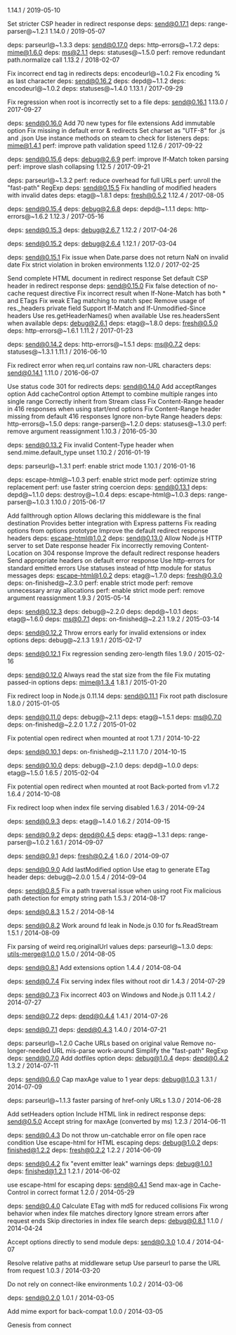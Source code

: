 1.14.1 / 2019-05-10

Set stricter CSP header in redirect response
deps: send@0.17.1
deps: range-parser@~1.2.1
1.14.0 / 2019-05-07

deps: parseurl@~1.3.3
deps: send@0.17.0
deps: http-errors@~1.7.2
deps: mime@1.6.0
deps: ms@2.1.1
deps: statuses@~1.5.0
perf: remove redundant path.normalize call
1.13.2 / 2018-02-07

Fix incorrect end tag in redirects
deps: encodeurl@~1.0.2
Fix encoding % as last character
deps: send@0.16.2
deps: depd@~1.1.2
deps: encodeurl@~1.0.2
deps: statuses@~1.4.0
1.13.1 / 2017-09-29

Fix regression when root is incorrectly set to a file
deps: send@0.16.1
1.13.0 / 2017-09-27

deps: send@0.16.0
Add 70 new types for file extensions
Add immutable option
Fix missing </html> in default error & redirects
Set charset as "UTF-8" for .js and .json
Use instance methods on steam to check for listeners
deps: mime@1.4.1
perf: improve path validation speed
1.12.6 / 2017-09-22

deps: send@0.15.6
deps: debug@2.6.9
perf: improve If-Match token parsing
perf: improve slash collapsing
1.12.5 / 2017-09-21

deps: parseurl@~1.3.2
perf: reduce overhead for full URLs
perf: unroll the "fast-path" RegExp
deps: send@0.15.5
Fix handling of modified headers with invalid dates
deps: etag@~1.8.1
deps: fresh@0.5.2
1.12.4 / 2017-08-05

deps: send@0.15.4
deps: debug@2.6.8
deps: depd@~1.1.1
deps: http-errors@~1.6.2
1.12.3 / 2017-05-16

deps: send@0.15.3
deps: debug@2.6.7
1.12.2 / 2017-04-26

deps: send@0.15.2
deps: debug@2.6.4
1.12.1 / 2017-03-04

deps: send@0.15.1
Fix issue when Date.parse does not return NaN on invalid date
Fix strict violation in broken environments
1.12.0 / 2017-02-25

Send complete HTML document in redirect response
Set default CSP header in redirect response
deps: send@0.15.0
Fix false detection of no-cache request directive
Fix incorrect result when If-None-Match has both * and ETags
Fix weak ETag matching to match spec
Remove usage of res._headers private field
Support If-Match and If-Unmodified-Since headers
Use res.getHeaderNames() when available
Use res.headersSent when available
deps: debug@2.6.1
deps: etag@~1.8.0
deps: fresh@0.5.0
deps: http-errors@~1.6.1
1.11.2 / 2017-01-23

deps: send@0.14.2
deps: http-errors@~1.5.1
deps: ms@0.7.2
deps: statuses@~1.3.1
1.11.1 / 2016-06-10

Fix redirect error when req.url contains raw non-URL characters
deps: send@0.14.1
1.11.0 / 2016-06-07

Use status code 301 for redirects
deps: send@0.14.0
Add acceptRanges option
Add cacheControl option
Attempt to combine multiple ranges into single range
Correctly inherit from Stream class
Fix Content-Range header in 416 responses when using start/end options
Fix Content-Range header missing from default 416 responses
Ignore non-byte Range headers
deps: http-errors@~1.5.0
deps: range-parser@~1.2.0
deps: statuses@~1.3.0
perf: remove argument reassignment
1.10.3 / 2016-05-30

deps: send@0.13.2
Fix invalid Content-Type header when send.mime.default_type unset
1.10.2 / 2016-01-19

deps: parseurl@~1.3.1
perf: enable strict mode
1.10.1 / 2016-01-16

deps: escape-html@~1.0.3
perf: enable strict mode
perf: optimize string replacement
perf: use faster string coercion
deps: send@0.13.1
deps: depd@~1.1.0
deps: destroy@~1.0.4
deps: escape-html@~1.0.3
deps: range-parser@~1.0.3
1.10.0 / 2015-06-17

Add fallthrough option
Allows declaring this middleware is the final destination
Provides better integration with Express patterns
Fix reading options from options prototype
Improve the default redirect response headers
deps: escape-html@1.0.2
deps: send@0.13.0
Allow Node.js HTTP server to set Date response header
Fix incorrectly removing Content-Location on 304 response
Improve the default redirect response headers
Send appropriate headers on default error response
Use http-errors for standard emitted errors
Use statuses instead of http module for status messages
deps: escape-html@1.0.2
deps: etag@~1.7.0
deps: fresh@0.3.0
deps: on-finished@~2.3.0
perf: enable strict mode
perf: remove unnecessary array allocations
perf: enable strict mode
perf: remove argument reassignment
1.9.3 / 2015-05-14

deps: send@0.12.3
deps: debug@~2.2.0
deps: depd@~1.0.1
deps: etag@~1.6.0
deps: ms@0.7.1
deps: on-finished@~2.2.1
1.9.2 / 2015-03-14

deps: send@0.12.2
Throw errors early for invalid extensions or index options
deps: debug@~2.1.3
1.9.1 / 2015-02-17

deps: send@0.12.1
Fix regression sending zero-length files
1.9.0 / 2015-02-16

deps: send@0.12.0
Always read the stat size from the file
Fix mutating passed-in options
deps: mime@1.3.4
1.8.1 / 2015-01-20

Fix redirect loop in Node.js 0.11.14
deps: send@0.11.1
Fix root path disclosure
1.8.0 / 2015-01-05

deps: send@0.11.0
deps: debug@~2.1.1
deps: etag@~1.5.1
deps: ms@0.7.0
deps: on-finished@~2.2.0
1.7.2 / 2015-01-02

Fix potential open redirect when mounted at root
1.7.1 / 2014-10-22

deps: send@0.10.1
deps: on-finished@~2.1.1
1.7.0 / 2014-10-15

deps: send@0.10.0
deps: debug@~2.1.0
deps: depd@~1.0.0
deps: etag@~1.5.0
1.6.5 / 2015-02-04

Fix potential open redirect when mounted at root
Back-ported from v1.7.2
1.6.4 / 2014-10-08

Fix redirect loop when index file serving disabled
1.6.3 / 2014-09-24

deps: send@0.9.3
deps: etag@~1.4.0
1.6.2 / 2014-09-15

deps: send@0.9.2
deps: depd@0.4.5
deps: etag@~1.3.1
deps: range-parser@~1.0.2
1.6.1 / 2014-09-07

deps: send@0.9.1
deps: fresh@0.2.4
1.6.0 / 2014-09-07

deps: send@0.9.0
Add lastModified option
Use etag to generate ETag header
deps: debug@~2.0.0
1.5.4 / 2014-09-04

deps: send@0.8.5
Fix a path traversal issue when using root
Fix malicious path detection for empty string path
1.5.3 / 2014-08-17

deps: send@0.8.3
1.5.2 / 2014-08-14

deps: send@0.8.2
Work around fd leak in Node.js 0.10 for fs.ReadStream
1.5.1 / 2014-08-09

Fix parsing of weird req.originalUrl values
deps: parseurl@~1.3.0
deps: utils-merge@1.0.0
1.5.0 / 2014-08-05

deps: send@0.8.1
Add extensions option
1.4.4 / 2014-08-04

deps: send@0.7.4
Fix serving index files without root dir
1.4.3 / 2014-07-29

deps: send@0.7.3
Fix incorrect 403 on Windows and Node.js 0.11
1.4.2 / 2014-07-27

deps: send@0.7.2
deps: depd@0.4.4
1.4.1 / 2014-07-26

deps: send@0.7.1
deps: depd@0.4.3
1.4.0 / 2014-07-21

deps: parseurl@~1.2.0
Cache URLs based on original value
Remove no-longer-needed URL mis-parse work-around
Simplify the "fast-path" RegExp
deps: send@0.7.0
Add dotfiles option
deps: debug@1.0.4
deps: depd@0.4.2
1.3.2 / 2014-07-11

deps: send@0.6.0
Cap maxAge value to 1 year
deps: debug@1.0.3
1.3.1 / 2014-07-09

deps: parseurl@~1.1.3
faster parsing of href-only URLs
1.3.0 / 2014-06-28

Add setHeaders option
Include HTML link in redirect response
deps: send@0.5.0
Accept string for maxAge (converted by ms)
1.2.3 / 2014-06-11

deps: send@0.4.3
Do not throw un-catchable error on file open race condition
Use escape-html for HTML escaping
deps: debug@1.0.2
deps: finished@1.2.2
deps: fresh@0.2.2
1.2.2 / 2014-06-09

deps: send@0.4.2
fix "event emitter leak" warnings
deps: debug@1.0.1
deps: finished@1.2.1
1.2.1 / 2014-06-02

use escape-html for escaping
deps: send@0.4.1
Send max-age in Cache-Control in correct format
1.2.0 / 2014-05-29

deps: send@0.4.0
Calculate ETag with md5 for reduced collisions
Fix wrong behavior when index file matches directory
Ignore stream errors after request ends
Skip directories in index file search
deps: debug@0.8.1
1.1.0 / 2014-04-24

Accept options directly to send module
deps: send@0.3.0
1.0.4 / 2014-04-07

Resolve relative paths at middleware setup
Use parseurl to parse the URL from request
1.0.3 / 2014-03-20

Do not rely on connect-like environments
1.0.2 / 2014-03-06

deps: send@0.2.0
1.0.1 / 2014-03-05

Add mime export for back-compat
1.0.0 / 2014-03-05

Genesis from connect
